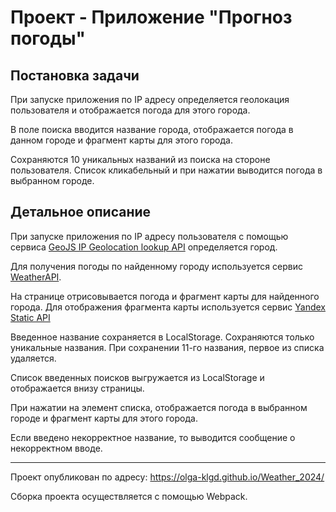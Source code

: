 # Проект - Приложение "Прогноз погоды"
## Постановка задачи
При запуске приложения по IP адресу определяется геолокация пользователя и отображается погода для этого города.

В поле поиска вводится название города, отображается погода в данном городе и фрагмент карты для этого города.

Сохраняются 10 уникальных названий из поиска на стороне пользователя. Список кликабельный и при нажатии выводится погода в выбранном городе.

## Детальное описание

При запуске приложения по IP адресу пользователя с помощью сервиса [GeoJS IP Geolocation lookup API](https://www.geojs.io/docs/v1/endpoints/geo/) определяется город.

Для получения погоды по найденному городу используется сервис [WeatherAPI](https://api.weatherapi.com/v1/current.json?key=ff67773d96384e45a29113456242210&q=Калининград).

На странице отрисовывается погода и фрагмент карты для найденного города. Для отображения фрагмента карты используется сервис [Yandex Static API](https://yandex.ru/dev/staticapi/doc/ru/])

Введенное название сохраняется в LocalStorage. Сохраняются только уникальные названия. При сохранении 11-го названия, первое из списка удаляется.

Список введенных поисков выгружается из LocalStorage и отображается внизу страницы.

При нажатии на элемент списка, отображается погода в выбранном городе и фрагмент карты для этого города. 

Если введено некорректное название, то выводится сообщение о некорректном вводе.
__________________________________________________________________________________

Проект опубликован по адресу: https://olga-klgd.github.io/Weather_2024/

Сборка проекта осуществляется с помощью Webpack.

 
